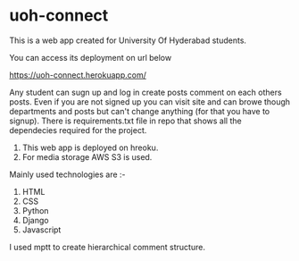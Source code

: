 # uoh-connect

This is a web app created for University Of Hyderabad students.

You can access its deployment on url below

https://uoh-connect.herokuapp.com/

Any student can sugn up and log in create posts comment on each others posts.
Even if you are not signed up you can visit site and can browe though departments and posts but can't change anything (for that you have to signup).
There is requirements.txt file in repo that shows all the dependecies required for the project.
1. This web app is deployed on hreoku.
2. For media storage AWS S3 is used.


Mainly used technologies are :-
1. HTML
2. CSS
3. Python
4. Django
5. Javascript


I used mptt to create hierarchical comment structure.
